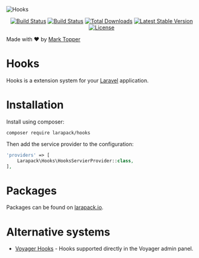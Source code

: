 ![Hooks](https://raw.githubusercontent.com/larapack/hooks/master/resources/logo.png)

<p align="center">
<a href="https://travis-ci.org/larapack/hooks"><img src="https://travis-ci.org/larapack/hooks.svg?branch=master" alt="Build Status"></a>
<a href="https://styleci.io/repos/76883435/shield?style=flat"><img src="https://styleci.io/repos/76883435/shield?style=flat" alt="Build Status"></a>
<a href="https://packagist.org/packages/larapack/hooks"><img src="https://poser.pugx.org/larapack/hooks/downloads.svg?format=flat" alt="Total Downloads"></a>
<a href="https://packagist.org/packages/larapack/hooks"><img src="https://poser.pugx.org/larapack/hooks/v/stable.svg?format=flat" alt="Latest Stable Version"></a>
<a href="https://packagist.org/packages/larapack/hooks"><img src="https://poser.pugx.org/larapack/hooks/license.svg?format=flat" alt="License"></a>
</p>

Made with ❤️ by [Mark Topper](https://marktopper.com)

# Hooks

Hooks is a extension system for your [Laravel](https://ulties.com) application.

# Installation

Install using composer:

```
composer require larapack/hooks
```

Then add the service provider to the configuration:
```php
'providers' => [
    Larapack\Hooks\HooksServierProvider::class,
],
```

# Packages

Packages can be found on [larapack.io](https://larapack.io).

# Alternative systems

- [Voyager Hooks](https://github.com/larapack/voyager-hooks) - Hooks supported directly in the Voyager admin panel.
